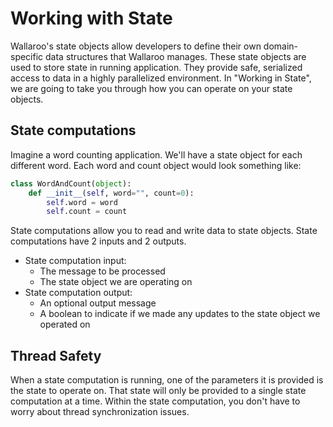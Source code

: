 # Working with State

Wallaroo's state objects allow developers to define their own domain-specific data structures that Wallaroo manages. These state objects are used to store state in running application. They provide safe, serialized access to data in a highly parallelized environment. In "Working in State", we are going to take you through how you can operate on your state objects.

## State computations

Imagine a word counting application. We'll have a state object for each different word. Each word and count object would look something like:

```python
class WordAndCount(object):
    def __init__(self, word="", count=0):
        self.word = word
        self.count = count
```

State computations allow you to read and write data to state objects. State computations have 2 inputs and 2 outputs. 

* State computation input:
  - The message to be processed
  - The state object we are operating on
* State computation output:
  - An optional output message
  - A boolean to indicate if we made any updates to the state object we operated on

## Thread Safety

When a state computation is running, one of the parameters it is provided is the state to operate on. That state will only be provided to a single state computation at a time. Within the state computation, you don't have to worry about thread synchronization issues. 
